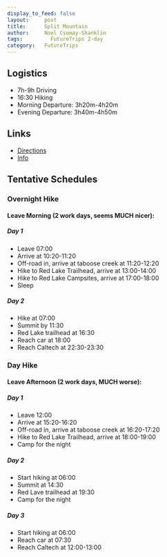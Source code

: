 ```yaml
---
display_to_feed: false
layout:     post
title:      Split Mountain
author:     Noel Csomay-Shanklin
tags: 		  FutureTrips 2-day
category:   FutureTrips
---
```

## Logistics

* 7h-9h Driving
* 16:30 Hiking
* Morning Departure: 3h20m-4h20m
* Evening Departure: 3h40m-4h50m

## Links
* [Directions](https://www.google.com/maps/dir/California+Institute+of+Technology,+1200+E+California+Blvd,+Pasadena,+CA+91125/37.0001183,-118.2328546/@35.5533288,-119.0772721,8z/data=!3m1!4b1!4m9!4m8!1m5!1m1!1s0x80c2c4a7ea997b91:0x3499e7d01a61dd1a!2m2!1d-118.125269!2d34.1376576!1m0!3e0)
* [Info](https://www.scaruffi.com/travel/split.html)


## Tentative Schedules
### Overnight Hike
#### Leave Morning (2 work days, seems MUCH nicer):
##### Day 1
* Leave 07:00
* Arrive at 10:20-11:20 
* Off-road in, arrive at taboose creek at 11:20-12:20
* Hike to Red Lake Trailhead, arrive at 13:00-14:00
* Hike to Red Lake Campsites, arrive at 17:00-18:00
* Sleep

##### Day 2
* Hike at 07:00
* Summit by 11:30
* Red Lake trailhead at 16:30
* Reach car at 18:00
* Reach Caltech at 22:30-23:30

### Day Hike
#### Leave Afternoon (2 work days, MUCH worse):
##### Day 1
* Leave 12:00 
* Arrive at 15:20-16:20
* Off-road in, arrive at taboose creek at 16:20-17:20
* Hike to Red Lake Trailhead, arrive at 18:00-19:00
* Camp for the night

##### Day 2
* Start hiking at 06:00
* Summit at 14:30
* Red Lave trailhead at 19:30
* Camp for the night

##### Day 3
* Start hiking at 06:00
* Reach car at 07:30
* Reach Caltech at 12:00-13:00


